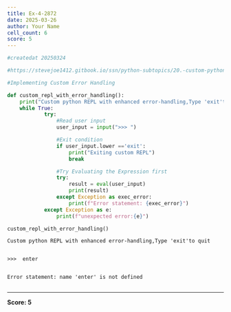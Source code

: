 ```yaml
---
title: Ex-4-2872
date: 2025-03-26
author: Your Name
cell_count: 6
score: 5
---
```


```python
#createdat 20250324
```


```python
#https://stevejoe1412.gitbook.io/ssn/python-subtopics/20.-custom-python-repl
```


```python
#Implementing Custom Error Handling
```


```python
def custom_repl_with_error_handling():
    print("Custom python REPL with enhanced error-handling,Type 'exit'to quit")
    while True:
            try:
                #Read user input
                user_input = input(">>> ")

                #Exit condition 
                if user_input.lower =='exit':
                    print("Exiting custom REPL")
                    break

                #Try Evaluating the Expression first
                try:
                    result = eval(user_input)
                    print(result)
                except Exception as exec_error:
                    print(f"Error statement: {exec_error}")
            except Exception as e:
                print(f"unexpected error:{e}")
```


```python
custom_repl_with_error_handling()
```

    Custom python REPL with enhanced error-handling,Type 'exit'to quit


    >>>  enter


    Error statement: name 'enter' is not defined



```python

```


---
**Score: 5**
